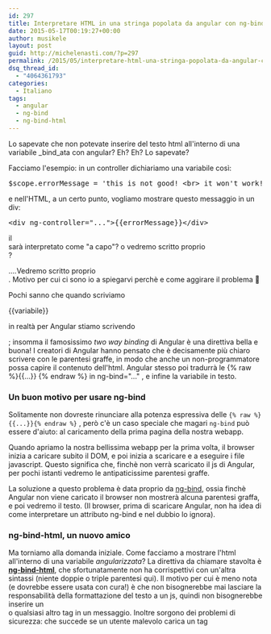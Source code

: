 ```yaml
---
id: 297
title: Interpretare HTML in una stringa popolata da angular con ng-bind-html
date: 2015-05-17T00:19:27+00:00
author: musikele
layout: post
guid: http://michelenasti.com/?p=297
permalink: /2015/05/interpretare-html-una-stringa-popolata-da-angular-con-ng-bind-html/
dsq_thread_id:
  - "4064361793"
categories:
  - Italiano
tags:
  - angular
  - ng-bind
  - ng-bind-html
---
```

Lo sapevate che non potevate inserire del testo html all'interno di una variabile _bind_ata con angular? Eh? Eh? Lo sapevate?

Facciamo l'esempio: in un controller dichiariamo una variabile così:

<pre class="lang:default decode:true ">$scope.errorMessage = 'this is not good! &lt;br&gt; it won't work!'</pre>

e nell'HTML, a un certo punto, vogliamo mostrare questo messaggio in un div:

<pre class="lang:default decode:true ">&lt;div ng-controller="..."&gt;{{errorMessage}}&lt;/div&gt;</pre>

il <br> sarà interpretato come "a capo"? o vedremo scritto proprio <span class="lang:default decode:true  crayon-inline "><br></span> ?

....Vedremo scritto proprio <span class="lang:default decode:true  crayon-inline "><br></span> . Motivo per cui ci sono io a spiegarvi perchè e come aggirare il problema 🙂

Pochi sanno che quando scriviamo <span class="lang:default decode:true  crayon-inline "><p>{{variabile}}</p></span>  in realtà per Angular stiamo scrivendo <span class="lang:default decode:true  crayon-inline"><p ng-bind="variabile"></p></span>; insomma il famosissimo _two way binding_ di Angular è una direttiva bella e buona! I creatori di Angular hanno pensato che è decisamente più chiaro scrivere con le parentesi graffe, in modo che anche un non-programmatore possa capire il contenuto dell'html. Angular stesso poi tradurrà le <span class="lang:default decode:true  crayon-inline ">{% raw %}{{...}} {% endraw %} </span>  in <span class="lang:default decode:true  crayon-inline ">ng-bind="..."</span>  , e infine la variabile in testo.

### Un buon motivo per usare ng-bind

Solitamente non dovreste rinunciare alla potenza espressiva delle `{% raw %}{{...}}{% endraw %}` , però c'è un caso speciale che magari `ng-bind` può essere d'aiuto: al caricamento della prima pagina della nostra webapp.

Quando apriamo la nostra bellissima webapp per la prima volta, il browser inizia a caricare subito il DOM, e poi inizia a scaricare e a eseguire i file javascript. Questo significa che, finchè non verrà scaricato il js di Angular, per pochi istanti vedremo le antipaticissime parentesi graffe.

La soluzione a questo problema è data proprio da [ng-bind](https://docs.angularjs.org/api/ng/directive/ngBind), ossia finchè Angular non viene caricato il browser non mostrerà alcuna parentesi graffa, e poi vedremo il testo. (Il browser, prima di scaricare Angular, non ha idea di come interpretare un attributo ng-bind e nel dubbio lo ignora).

### ng-bind-html, un nuovo amico

Ma torniamo alla domanda iniziale. Come facciamo a mostrare l'html all'interno di una variabile _angularizzata_? La direttiva da chiamare stavolta è [**ng-bind-html**](https://docs.angularjs.org/api/ng/directive/ngBindHtml), che sfortunatamente non ha corrispettivi con un'altra sintassi (niente doppie o triple parentesi qui). Il motivo per cui è meno nota (e dovrebbe essere usata con cura!) è che non bisognerebbe mai lasciare la responsabilità della formattazione del testo a un js, quindi non bisognerebbe inserire un <span class="lang:default decode:true  crayon-inline "><br></span>  o qualsiasi altro tag in un messaggio. Inoltre sorgono dei problemi di sicurezza: che succede se un utente malevolo carica un tag <span class="lang:default decode:true  crayon-inline "><script></span> ?

Almeno per questo Angular ci mette in guardia, e infatti specifica chiaramente nella guida che per usare ng-bind-html bisogna iniettare **$sanitize** di angular, così da eliminare eventuali tag scomodi. Senza l'import di $sanitize non dovrebbe proprio funzionare, questo per farvi capire quanto è importante ripulire codice che potrebbe essere compromesso.

Morale: usate <span class="lang:default decode:true  crayon-inline ">ng-bind-html</span>  con coscienza, ma utilizzatelo solo in pochi punti ben documentati dell'applicazione, altrimenti in futuro potreste essere anche vittima di attacchi. Nel mio caso, l'ho usato per una fix rapida su un messaggio di errore che arrivava dal server (ove risiedeva il famigerato <span class="lang:default decode:true  crayon-inline "><br></span> ). Quando ci sono rilasci non si può ragionare troppo 🙂